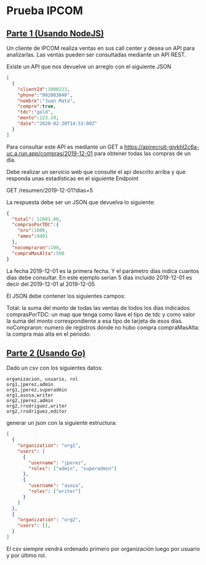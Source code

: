 # Prueba IPCOM

## [Parte 1 (Usando NodeJS)](./parte1/)
Un cliente de IPCOM realiza ventas en sus call center y desea un API para analizarlas. Las ventas pueden ser consultadas mediante un API REST. 
 
Existe un API que nos devuelve un arreglo con el siguiente JSON

```json
[
  {
    "clientId":1000223,
    "phone":"992003040",
    "nombre":"Juan Mata",
    "compro":true,
    "tdc":"gold",
    "monto":123.20,
    "date":"2020-02-20T14:53:00Z"
  }
]
```

Para consultar este API es mediante un  GET a https://apirecruit-gjvkhl2c6a-uc.a.run.app/compras/2019-12-01  para obtener todas las compras de un día. 

Debe realizar un servicio web que consulte el api descrito arriba y  que responda unas estadísticas en el siguiente Endpoint

GET /resumen/2019-12-01?dias=5 

La respuesta debe ser un JSON que devuelva lo siguiente:

```json
{
  "total": 12001.00, 
  "comprasPorTDC":{
    "oro":1000,
    "amex":9401
  },
  "nocompraron":100,
  "compraMasAlta":500
}
```

La fecha 2019-12-01 es la primera fecha. Y el parámetro días indica cuantos días debe consultar. En este ejemplo serian 5 dias incluido 2019-12-01 es decir del 2019-12-01 al 2019-12-05
 
El JSON debe contener los siguientes campos: 

Total: la suma del monto de todas las ventas de todos los días indicados
comprasPorTDC: un map que tenga como llave el tipo de tdc y como valor la suma del monto correspondiente a esa tipo de tarjeta de esos días. 
noCompraron: numero de registros donde no hubo compra
compraMasAlta: la compra mas alta en el periodo. 

## [Parte 2 (Usando Go)](./parte2/)
Dado un csv con los siguientes datos:

```csv
organizacion, usuario, rol 
org1,jperez,admin 
org1,jperez,superadmin
org1,asosa,writer
org2,jperez,admin 
org2,rrodriguez,writer
org2,rrodriguez,editor
```

generar un json con la siguiente estructura:

```json
[
  {
    "organization": "org1",
    "users": [
      {
        "username": "jperez",
        "roles": ["admin", "superadmin"]
      },
      {
        "username": "asosa",
        "roles": ["writer"]
      }
    ]
  }, 
  {
    "organization": "org2",
    "users": [],
  }
]
```

El csv siempre vendrá ordenado primero por organización luego por usuario y por último rol.  
